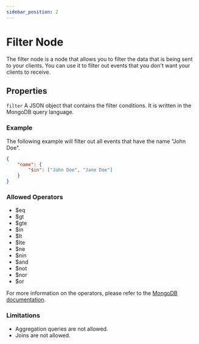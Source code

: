 ```yaml
---
sidebar_position: 2
---
```


# Filter Node

The filter node is a node that allows you to filter the data that is being sent to your clients. You can use it to filter out events that you don't want your clients to receive.

## Properties

`filter` A JSON object that contains the filter conditions.
It is written in the MongoDB query language.

### Example

The following example will filter out all events that have the name "John Doe".

```json
{
    "name": {
        "$in": ["John Doe", "Jane Doe"]
    }
}
```

### Allowed Operators

-   $eq
-   $gt
-   $gte
-   $in
-   $lt
-   $lte
-   $ne
-   $nin
-   $and
-   $not
-   $nor
-   $or

For more information on the operators, please refer to the [MongoDB documentation](https://docs.mongodb.com/manual/reference/operator/query/).

### Limitations

-   Aggregation queries are not allowed.
-   Joins are not allowed.
